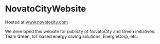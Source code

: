 # NovatoCityWebsite
Hosted at www.novatocity.com

We developed this website for publicty of NovatoCity and Green initiatives: Team Green, IoT based energy saving solutions, EnergieCorp, etc.
